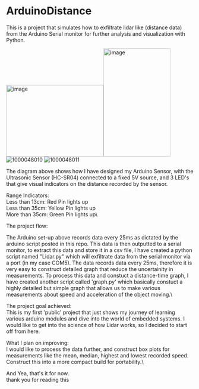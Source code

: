 # ArduinoDistance
This is a project that simulates how to exfiltrate lidar like (distance data) from the Arduino Serial monitor for further analysis and visualization with Python.

<img width="262" height="192" alt="image" src="https://github.com/user-attachments/assets/216135e7-c7f0-4ffc-8ea5-997efde7ddf5" /><img width="180" height="290" alt="image" src="https://github.com/user-attachments/assets/7fad62ef-ff5d-4a0e-a055-33a466d775a7" />
![1000048010](https://github.com/user-attachments/assets/1b0be288-5fa4-4343-8695-5d7d309bc5cf)
![1000048011](https://github.com/user-attachments/assets/ea104109-48d0-440c-bf4f-ffc690927fcc)

The diagram above shows how I have designed my Arduino Sensor, with the Ultrasonic Sensor (HC-SR04) connected to a fixed 5V source, and 3 LED's that give visual indicators on the distance recorded by the sensor.

Range Indicators:
\
Less than 13cm: Red Pin lights up\
Less than 35cm: Yellow Pin lights up\
More than 35cm: Green Pin lights up\

The project flow:

The Arduino set-up above records data every 25ms as dictated by the arduino script posted in this repo. This data is then outputted to a serial monitor, to extract this data and store it in a csv file, I have created a python script named "Lidar.py" which will exfiltrate data from the serial monitor via a port (in my case COM5). The data records data every 25ms, therefore it is very easy to construct detailed graph that reduce the uncertainity in measurements. To process this data and constuct a distance-time graph, I have created another script called 'graph.py' which basically constuct a highly detailed but simple graph that allows us to make various measurements about speed and acceleration of the object moving.\

The project goal achieved:
\
This is my first 'public' project that just shows my journey of learning various arduino modules and dive into the world of embedded systems. I would like to get into the science of how Lidar works, so I decided to start off from here.


What I plan on improving:
\
I would ilke to process the data further, and construct box plots for measurements like the mean, median, highest and lowest recorded speed.\
Construct this into a more compact build for portability.\

And Yea, that's it for now. \
thank you for reading this





